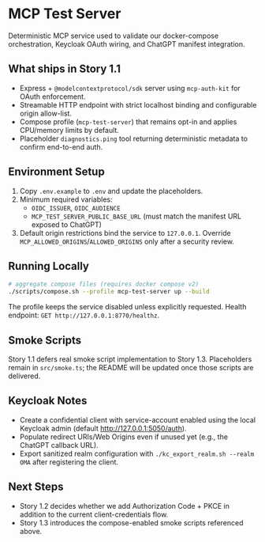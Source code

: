 # MCP Test Server

Deterministic MCP service used to validate our docker-compose orchestration, Keycloak OAuth wiring, and ChatGPT manifest integration.

## What ships in Story 1.1
- Express + `@modelcontextprotocol/sdk` server using `mcp-auth-kit` for OAuth enforcement.
- Streamable HTTP endpoint with strict localhost binding and configurable origin allow-list.
- Compose profile (`mcp-test-server`) that remains opt-in and applies CPU/memory limits by default.
- Placeholder `diagnostics.ping` tool returning deterministic metadata to confirm end-to-end auth.

## Environment Setup
1. Copy `.env.example` to `.env` and update the placeholders.
2. Minimum required variables:
   - `OIDC_ISSUER`, `OIDC_AUDIENCE`
   - `MCP_TEST_SERVER_PUBLIC_BASE_URL` (must match the manifest URL exposed to ChatGPT)
3. Default origin restrictions bind the service to `127.0.0.1`. Override `MCP_ALLOWED_ORIGINS`/`ALLOWED_ORIGINS` only after a security review.

## Running Locally
```bash
# aggregate compose files (requires docker compose v2)
./scripts/compose.sh --profile mcp-test-server up --build
```

The profile keeps the service disabled unless explicitly requested. Health endpoint: `GET http://127.0.0.1:8770/healthz`.

## Smoke Scripts
Story 1.1 defers real smoke script implementation to Story 1.3. Placeholders remain in `src/smoke.ts`; the README will be updated once those scripts are delivered.

## Keycloak Notes
- Create a confidential client with service-account enabled using the local Keycloak admin (default http://127.0.0.1:5050/auth).
- Populate redirect URIs/Web Origins even if unused yet (e.g., the ChatGPT callback URL).
- Export sanitized realm configuration with `./kc_export_realm.sh --realm OMA` after registering the client.

## Next Steps
- Story 1.2 decides whether we add Authorization Code + PKCE in addition to the current client-credentials flow.
- Story 1.3 introduces the compose-enabled smoke scripts referenced above.
